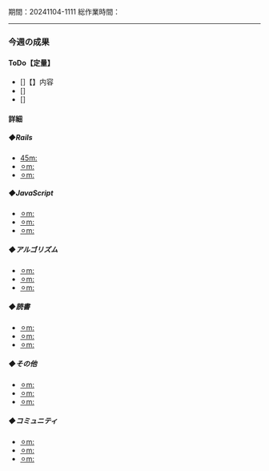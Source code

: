 期間：20241104-1111
総作業時間：


---

### 今週の成果
#### ToDo【定量】
- []【】内容
- []
- []

#### 詳細
##### ◆Rails
  - [45m:]()
  - [⚪︎m:]()
  - [⚪︎m:]()

##### ◆JavaScript
  - [⚪︎m:]()
  - [⚪︎m:]()
  - [⚪︎m:]()

##### ◆アルゴリズム
  - [⚪︎m:]()
  - [⚪︎m:]()
  - [⚪︎m:]()

##### ◆読書
  - [⚪︎m:]()
  - [⚪︎m:]()
  - [⚪︎m:]()

##### ◆その他
  - [⚪︎m:]()
  - [⚪︎m:]()
  - [⚪︎m:]()

##### ◆コミュニティ
   - [⚪︎m:]()
   - [⚪︎m:]()
   - [⚪︎m:]()


